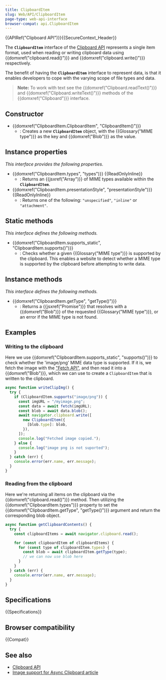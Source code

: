 ```yaml
---
title: ClipboardItem
slug: Web/API/ClipboardItem
page-type: web-api-interface
browser-compat: api.ClipboardItem
---
```


{{APIRef("Clipboard API")}}{{SecureContext_Header}}

The **`ClipboardItem`** interface of the [Clipboard API](/en-US/docs/Web/API/Clipboard_API) represents a single item format, used when reading or writing clipboard data using {{domxref("clipboard.read()")}} and {{domxref("clipboard.write()")}} respectively.

The benefit of having the **`ClipboardItem`** interface to represent data, is that it enables developers to cope with the varying scope of file types and data.

> **Note:** To work with text see the {{domxref("Clipboard.readText()")}} and {{domxref("Clipboard.writeText()")}} methods of the {{domxref("Clipboard")}} interface.

## Constructor

- {{domxref("ClipboardItem.ClipboardItem", "ClipboardItem()")}}
  - : Creates a new **`ClipboardItem`** object, with the {{Glossary("MIME type")}} as the key and {{domxref("Blob")}} as the value.

## Instance properties

_This interface provides the following properties._

- {{domxref("ClipboardItem.types", "types")}} {{ReadOnlyInline}}
  - : Returns an {{jsxref("Array")}} of MIME types available within the **`ClipboardItem`**.
- {{domxref("ClipboardItem.presentationStyle", "presentationStyle")}} {{ReadOnlyInline}}
  - : Returns one of the following: `"unspecified"`, `"inline"` or `"attachment"`.

## Static methods

_This interface defines the following methods._

- {{domxref("ClipboardItem.supports_static", "ClipboardItem.supports()")}}
  - : Checks whether a given {{Glossary("MIME type")}} is supported by the clipboard. This enables a website to detect whether a MIME type is supported by the clipboard before attempting to write data.

## Instance methods

_This interface defines the following methods._

- {{domxref("ClipboardItem.getType", "getType()")}}
  - : Returns a {{jsxref("Promise")}} that resolves with a {{domxref("Blob")}} of the requested {{Glossary("MIME type")}}, or an error if the MIME type is not found.

## Examples

### Writing to the clipboard

Here we use {{domxref("ClipboardItem.supports_static", "supports()")}} to check whether the 'image/png' MIME data type is supported. If it is, we fetch the image with the ["Fetch API"](/en-US/docs/Web/API/Fetch_API), and then read it into a {{domxref("Blob")}}, which we can use to create a `ClipboardItem` that is written to the clipboard.

```js
async function writeClipImg() {
  try {
    if (ClipboardItem.supports("image/png")) {
      const imgURL = "/myimage.png";
      const data = await fetch(imgURL);
      const blob = await data.blob();
      await navigator.clipboard.write([
        new ClipboardItem({
          [blob.type]: blob,
        }),
      ]);
      console.log("Fetched image copied.");
    } else {
      console.log("image png is not suported");
    }
  } catch (err) {
    console.error(err.name, err.message);
  }
}
```

### Reading from the clipboard

Here we're returning all items on the clipboard via the {{domxref("clipboard.read()")}} method.
Then utilizing the {{domxref("ClipboardItem.types")}} property to set the {{domxref("ClipboardItem.getType", "getType()")}} argument and return the corresponding blob object.

```js
async function getClipboardContents() {
  try {
    const clipboardItems = await navigator.clipboard.read();

    for (const clipboardItem of clipboardItems) {
      for (const type of clipboardItem.types) {
        const blob = await clipboardItem.getType(type);
        // we can now use blob here
      }
    }
  } catch (err) {
    console.error(err.name, err.message);
  }
}
```

## Specifications

{{Specifications}}

## Browser compatibility

{{Compat}}

## See also

- [Clipboard API](/en-US/docs/Web/API/Clipboard_API)
- [Image support for Async Clipboard article](https://web.dev/articles/async-clipboard)
